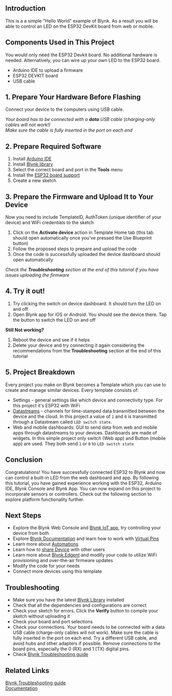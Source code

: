 ## Introduction
This is a a simple "Hello World" example of Blynk. As a result you will be able to control an LED on the ESP32 DevKit board from web or mobile.

## Components Used in This Project
You would only need the ESP32 Devkit board. No additional hardware is needed. Alternatively, you can wire up your own LED to the ESP32 board.

* Arduino IDE to upload a firmware
* ESP32 DEVKIT board
* USB cable

## 1. Prepare Your Hardware Before Flashing
Connect your device to the computers using USB cable.  

_Your board has to be connected with a **data** USB cable (charging-only cables will not work!)  
Make sure the cable is fully inserted in the port on each end_

## 2. Prepare Required Software
1. Install [Arduino IDE](https://www.arduino.cc/en/software)
2. Install [Blynk library](https://docs.blynk.io/en/blynk-library-firmware-api/installation)
3. Select the correct board and port in the **Tools** menu
4. Install the [ESP32 board support](https://randomnerdtutorials.com/installing-the-esp32-board-in-arduino-ide-windows-instructions/)
5. Create a new sketch  

## 3. Prepare the Firmware and Upload It to Your Device
Now you need to include TemplateID, AuthToken (unique identifier of your device) and WiFi credentials to the sketch

1. Click on the **Activate device** action in Template Home tab (this tab should open automatically once you've pressed the Use Blueprint button)
2. Follow the proposed steps to prepare and upload the code
3. Once the code is successfully uploaded the device dashboard should open automatically

_Check the **Troubleshooting** section at the end of this tutorial if you have issues uploading the firmware_  

## 4. Try it out!
1. Try clicking the switch on device dashboard. It should turn the LED on and off
2. Open Blynk app for iOS or Android. You should see the device there. Tap the button to switch the LED on and off

**Still Not working?**
1. Reboot the device and see if it helps
2. Delete your device and try connecting it again considering the recommendations from the **Troubleshooting** section at the end of this tutorial 

## 5. Project Breakdown 
Every project you make on Blynk becomes a Template which you can use to create and manage similar devices.
Every template consists of: 
- Settings - general settings like which device and connectivity type. For this project it's ESP32 with WiFi
- [Datastreams](https://docs.blynk.io/en/getting-started/using-virtual-pins-to-control-physical-devices) - channels for time-stamped data transmitted between the device and the cloud. In this project a value of `1` and `0` is transmitted through a Datastream called `LED switch state`.
- Web and mobile dashboards: GUI to send data from web and mobile apps through datastreams to your devices. Dashboards are made of widgets. In this simple project only switch (Web app) and Button (mobile app) are used. They both send `1` or `0` to `LED switch state`  


## Conclusion
Congratulations! You have successfully connected ESP32 to Blynk and now can control a built-in LED from the web dashboard and app. By following this tutorial, you have gained experience working with the ESP32, Arduino IDE, Blynk Console and Blynk App. You can now expand on this project to incorporate sensors or controllers. Check out the following section to explore platform functionality further. 

## Next Steps
* Explore the Blynk Web Console and [Blynk IoT app](https://docs.blynk.io/en/downloads/blynk-apps-for-ios-and-android), try controlling your device from both
* Explore [Blynk Documentation](https://docs.blynk.io/en/) and learn how to work with [Virtual Pins](https://docs.blynk.io/en/getting-started/using-virtual-pins-to-control-physical-devices)
* Learn more about [Automations](https://docs.blynk.io/en/concepts/automations)
* Learn how to [share Device](https://docs.blynk.io/en/concepts/users) with other users
* Learn more about [Blynk.Edgent](https://docs.blynk.io/en/blynk.edgent/overview) and modify your code to utilize WiFi provisioning and over-the-air firmware updates
* Modify the code for your needs
* Connect more devices using this template

## Troubleshooting
* Make sure you have the latest [Blynk Library](https://docs.blynk.io/en/blynk-library-firmware-api/installation) installed
* Check that all the dependencies and configurations are correct
* Check your sketch for errors. Click the **Verify** button to compile your sketch without uploading it
* Check your board and port selections
* Check your connections. Your board needs to be connected with a data USB cable (charge-only cables will not work). Make sure the cable is fully inserted in the port on each end. Try a different USB cable, and avoid hubs and other adapters if possible. Remove connections to the board pins, especially the 0 (RX) and 1 (TX) digital pins.
* Check [Blynk Troubleshooting guide](https://docs.blynk.io/en/troubleshooting/general-issues) 

## Related Links
[Blynk Troubleshooting guide](https://docs.blynk.io/en/troubleshooting/general-issues)  
[Documentation](https://docs.blynk.io/en/)
